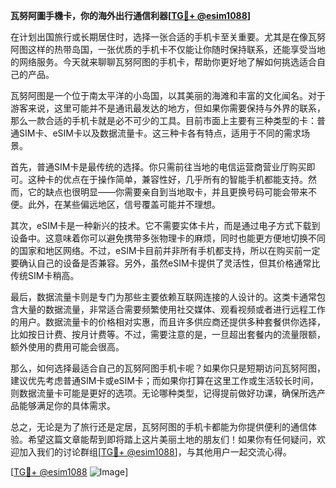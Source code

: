 **瓦努阿圖手機卡，你的海外出行通信利器[[TG💪+ @esim1088](https://t.me/s/esim1088)]**

在计划出国旅行或长期居住时，选择一张合适的手机卡至关重要。尤其是在像瓦努阿图这样的热带岛国，一张优质的手机卡不仅能让你随时保持联系，还能享受当地的网络服务。今天就来聊聊瓦努阿图的手机卡，帮助你更好地了解如何挑选适合自己的产品。

瓦努阿图是一个位于南太平洋的小岛国，以其美丽的海滩和丰富的文化闻名。对于游客来说，这里可能并不是通讯最发达的地方，但如果你需要保持与外界的联系，那么一款合适的手机卡就是必不可少的工具。目前市面上主要有三种类型的卡：普通SIM卡、eSIM卡以及数据流量卡。这三种卡各有特点，适用于不同的需求场景。

首先，普通SIM卡是最传统的选择。你只需前往当地的电信运营商营业厅购买即可。这种卡的优点在于操作简单，兼容性好，几乎所有的智能手机都能支持。然而，它的缺点也很明显——你需要亲自到当地取卡，并且更换号码可能会带来不便。此外，在某些偏远地区，信号覆盖可能并不理想。

其次，eSIM卡是一种新兴的技术。它不需要实体卡片，而是通过电子方式下载到设备中。这意味着你可以避免携带多张物理卡的麻烦，同时也能更方便地切换不同的国家和地区网络。不过，eSIM卡目前并非所有手机都支持，所以在购买前一定要确认自己的设备是否兼容。另外，虽然eSIM卡提供了灵活性，但其价格通常比传统SIM卡稍高。

最后，数据流量卡则是专门为那些主要依赖互联网连接的人设计的。这类卡通常包含大量的数据流量，非常适合需要频繁使用社交媒体、观看视频或者进行远程工作的用户。数据流量卡的价格相对实惠，而且许多供应商还提供多种套餐供你选择，比如按日计费、按月计费等。不过，需要注意的是，一旦超出套餐内的流量限额，额外使用的费用可能会很高。

那么，如何选择最适合自己的瓦努阿图手机卡呢？如果你只是短期访问瓦努阿图，建议优先考虑普通SIM卡或eSIM卡；而如果你打算在这里工作或生活较长时间，则数据流量卡可能是更好的选项。无论哪种类型，记得提前做好功课，确保所选产品能够满足你的具体需求。

总之，无论是为了旅行还是定居，瓦努阿图的手机卡都能为你提供便利的通信体验。希望这篇文章能帮到即将踏上这片美丽土地的朋友们！如果你有任何疑问，欢迎加入我们的讨论群组[[TG💪+ @esim1088](https://t.me/s/esim1088)]，与其他用户一起交流心得。

[[TG💪+ @esim1088](https://t.me/s/esim1088) ![Image](https://i.postimg.cc/4NQfJmqS/Snipaste-2025-05-13-00-14-12.png)]